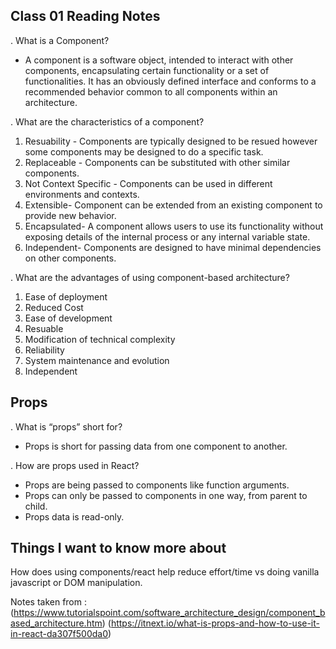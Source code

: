 ## Class 01 Reading Notes

. What is a Component?
- A component is a software object, intended to interact with other components, encapsulating certain functionality or a set of functionalities. It has an obviously defined interface and conforms to a recommended behavior common to all components within an architecture.


. What are the characteristics of a component?
1. Resuability - Components are typically designed to be resued however some components may be designed to do a specific task.
2. Replaceable - Components can be substituted with other similar components.
3. Not Context Specific - Components can be used in different environments and contexts.
4. Extensible- Component can be extended from an existing component to provide new behavior.
5. Encapsulated- A component allows users to use its functionality without exposing details of the internal process or any internal variable state.
5. Independent- Components are designed to have minimal dependencies on other components.

. What are the advantages of using component-based architecture?
1. Ease of deployment
2. Reduced Cost
3. Ease of development
4. Resuable
5. Modification of technical complexity
6. Reliability
7. System maintenance and evolution
8. Independent


## Props

. What is “props” short for?
- Props is short for passing data from one component to another.

. How are props used in React?
- Props are being passed to components like function arguments.
- Props can only be passed to components in one way, from parent to child.
- Props data is read-only.

## Things I want to know more about

How does using components/react help reduce effort/time  vs doing vanilla javascript or DOM manipulation. 

Notes taken from : (https://www.tutorialspoint.com/software_architecture_design/component_based_architecture.htm)
(https://itnext.io/what-is-props-and-how-to-use-it-in-react-da307f500da0)